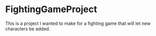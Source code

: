 # FightingGameProject
This is a project I wanted to make for a fighting game that will let new characters be added.